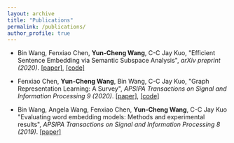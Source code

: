 ```yaml
---
layout: archive
title: "Publications"
permalink: /publications/
author_profile: true
---
```


* Bin Wang, Fenxiao Chen, __Yun-Cheng Wang__, C-C Jay Kuo,
"Efficient Sentence Embedding via Semantic Subspace Analysis",
_arXiv preprint (2020)_.
[\[paper\]](../files/s3e.pdf), [\[code\]](https://github.com/BinWang28/Sentence-Embedding-S3E)

* Fenxiao Chen, __Yun-Cheng Wang__, Bin Wang, C-C Jay Kuo,
"Graph Representation Learning: A Survey",
_APSIPA Transactions on Signal and Information Processing 9 (2020)_.
[\[paper\]](../files/graph_emb_survey.pdf), [\[code\]](https://github.com/yunchengwang/GRLL)

* Bin Wang, Angela Wang, Fenxiao Chen, __Yun-Cheng Wang__, C-C Jay Kuo
"Evaluating word embedding models: Methods and experimental results",
_APSIPA Transactions on Signal and Information Processing 8 (2019)_.
[\[paper\]](../files/word_emb_survey.pdf)


